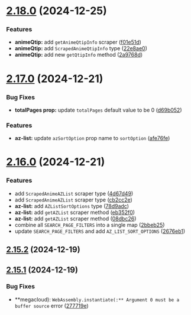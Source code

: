 # [2.18.0](https://github.com/ghoshRitesh12/aniwatch/compare/v2.17.0...v2.18.0) (2024-12-25)


### Features

* **animeQtip:** add `getAnimeQtipInfo` scraper ([f01e51d](https://github.com/ghoshRitesh12/aniwatch/commit/f01e51ddbd1772eb412512b74dea0025eac9c7f7))
* **animeQtip:** add `ScrapedAnimeQtipInfo` type ([22e8ae0](https://github.com/ghoshRitesh12/aniwatch/commit/22e8ae05227b54e3249dfb92689f2a3f835f5bff))
* **animeQtip:** add new `getQtipInfo` method ([2a9768d](https://github.com/ghoshRitesh12/aniwatch/commit/2a9768d3d9380a18ad478878bd309fc4dfa22500))



# [2.17.0](https://github.com/ghoshRitesh12/aniwatch/compare/v2.16.0...v2.17.0) (2024-12-21)


### Bug Fixes

* **totalPages prop:** update `totalPages` default value to be 0 ([d69b052](https://github.com/ghoshRitesh12/aniwatch/commit/d69b05209c6c0d06a684fac4b30f0d9d10a7e721))


### Features

* **az-list:** update `azSortOption` prop name to `sortOption` ([afe76fe](https://github.com/ghoshRitesh12/aniwatch/commit/afe76fe4f64122b44e0030d84d83877aed411abb))



# [2.16.0](https://github.com/ghoshRitesh12/aniwatch/compare/v2.15.2...v2.16.0) (2024-12-21)


### Features

* add `ScrapedAnimeAZList` scraper type ([4d67d49](https://github.com/ghoshRitesh12/aniwatch/commit/4d67d492d7084edaac1971db3a642c27a315949f))
* add `ScrapedAnimeAZList` scraper type ([cb2cc2e](https://github.com/ghoshRitesh12/aniwatch/commit/cb2cc2e9b1ea0580c0de5f60f59e1ab9cc7bc0bd))
* **az-list:** add `AZListSortOptions` type ([78d9adc](https://github.com/ghoshRitesh12/aniwatch/commit/78d9adcec28108716b1bf12f17547714d7dc2f5a))
* **az-list:** add `getAZList` scraper method ([eb352f0](https://github.com/ghoshRitesh12/aniwatch/commit/eb352f026c25c3e4e1496b81ba5be23e7f9d34cf))
* **az-list:** add `getAZList` scraper method ([08dbc26](https://github.com/ghoshRitesh12/aniwatch/commit/08dbc266e5d6cc6f91df518fc67f0a6324d62980))
* combine all `SEARCH_PAGE_FILTERS` into a single map ([2bbeb25](https://github.com/ghoshRitesh12/aniwatch/commit/2bbeb2545e2f5fa025e8d7a95c13876d9d2336a6))
* update `SEARCH_PAGE_FILTERS` and add `AZ_LIST_SORT_OPTIONS` ([2676eb1](https://github.com/ghoshRitesh12/aniwatch/commit/2676eb175340991f7ffec9ab80c2d982723cecb9))



## [2.15.2](https://github.com/ghoshRitesh12/aniwatch/compare/v2.15.1...v2.15.2) (2024-12-19)



## [2.15.1](https://github.com/ghoshRitesh12/aniwatch/compare/v2.15.0...v2.15.1) (2024-12-19)


### Bug Fixes

* **megacloud): `WebAssembly.instantiate(:** Argument 0 must be a buffer source` error ([277719e](https://github.com/ghoshRitesh12/aniwatch/commit/277719eb50150ddb77be609b5e014a51aef6657e))



